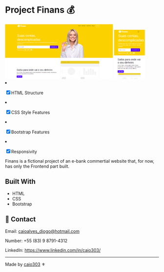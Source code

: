 # Project Finans :moneybag:

<div>
  <img width="70%" alt="Notebook Size Responsivity" src="https://github.com/caio303/finans-project/blob/master/imagens/finans-web.png">
  <img width="20%" alt="Cellphone Size Responsivity" src="https://github.com/caio303/finans-project/blob/master/imagens/finans-mob.png">
</div

- [x] HTML Structure

- [x] CSS Style Features

- [x] Bootstrap Features

- [x] Responsivity

Finans is a fictional project of an e-bank commertial website that, for now, has only the Frontend part built.

## Built With

* HTML
* CSS
* Bootstrap 

## :cactus: Contact

Email: [caioalves_diogo@hotmail.com](mailto:caioalves_diogo@hotmail.com)

Number: +55 (83) 9 8791-4312

LinkedIn: https://www.linkedin.com/in/caio303/

----------------------------------------------------------------------------------------------------------------------------------------------

Made by [caio303](github.com/caio303) :fleur_de_lis:
